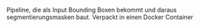Pipeline, die als Input Bounding Boxen bekommt und daraus segmentierungsmasken baut. 
Verpackt in einen Docker Container 
